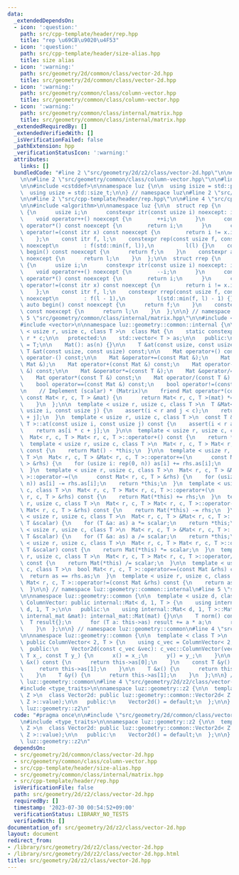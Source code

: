 ```yaml
---
data:
  _extendedDependsOn:
  - icon: ':question:'
    path: src/cpp-template/header/rep.hpp
    title: "rep \u69CB\u9020\u4F53"
  - icon: ':question:'
    path: src/cpp-template/header/size-alias.hpp
    title: size alias
  - icon: ':warning:'
    path: src/geometry/2d/common/class/vector-2d.hpp
    title: src/geometry/2d/common/class/vector-2d.hpp
  - icon: ':warning:'
    path: src/geometry/common/class/column-vector.hpp
    title: src/geometry/common/class/column-vector.hpp
  - icon: ':warning:'
    path: src/geometry/common/class/internal/matrix.hpp
    title: src/geometry/common/class/internal/matrix.hpp
  _extendedRequiredBy: []
  _extendedVerifiedWith: []
  _isVerificationFailed: false
  _pathExtension: hpp
  _verificationStatusIcon: ':warning:'
  attributes:
    links: []
  bundledCode: "#line 2 \"src/geometry/2d/z2/class/vector-2d.hpp\"\n\n#line 2 \"src/geometry/2d/common/class/vector-2d.hpp\"\
    \n\n#line 2 \"src/geometry/common/class/column-vector.hpp\"\n\n#line 2 \"src/cpp-template/header/size-alias.hpp\"\
    \n\n#include <cstddef>\n\nnamespace luz {\n\n  using isize = std::ptrdiff_t;\n\
    \  using usize = std::size_t;\n\n} // namespace luz\n#line 2 \"src/geometry/common/class/internal/matrix.hpp\"\
    \n\n#line 2 \"src/cpp-template/header/rep.hpp\"\n\n#line 4 \"src/cpp-template/header/rep.hpp\"\
    \n\n#include <algorithm>\n\nnamespace luz {\n\n  struct rep {\n    struct itr\
    \ {\n      usize i;\n      constexpr itr(const usize i) noexcept: i(i) {}\n  \
    \    void operator++() noexcept {\n        ++i;\n      }\n      constexpr usize\
    \ operator*() const noexcept {\n        return i;\n      }\n      constexpr bool\
    \ operator!=(const itr x) const noexcept {\n        return i != x.i;\n      }\n\
    \    };\n    const itr f, l;\n    constexpr rep(const usize f, const usize l)\
    \ noexcept\n        : f(std::min(f, l)),\n          l(l) {}\n    constexpr auto\
    \ begin() const noexcept {\n      return f;\n    }\n    constexpr auto end() const\
    \ noexcept {\n      return l;\n    }\n  };\n\n  struct rrep {\n    struct itr\
    \ {\n      usize i;\n      constexpr itr(const usize i) noexcept: i(i) {}\n  \
    \    void operator++() noexcept {\n        --i;\n      }\n      constexpr usize\
    \ operator*() const noexcept {\n        return i;\n      }\n      constexpr bool\
    \ operator!=(const itr x) const noexcept {\n        return i != x.i;\n      }\n\
    \    };\n    const itr f, l;\n    constexpr rrep(const usize f, const usize l)\
    \ noexcept\n        : f(l - 1),\n          l(std::min(f, l) - 1) {}\n    constexpr\
    \ auto begin() const noexcept {\n      return f;\n    }\n    constexpr auto end()\
    \ const noexcept {\n      return l;\n    }\n  };\n\n} // namespace luz\n#line\
    \ 5 \"src/geometry/common/class/internal/matrix.hpp\"\n\n#include <cassert>\n\
    #include <vector>\n\nnamespace luz::geometry::common::internal {\n\n  template\
    \ < usize r, usize c, class T >\n  class Mat {\n    static constexpr usize n =\
    \ r * c;\n\n   protected:\n    std::vector< T > as;\n\n   public:\n    using value_type\
    \ = T;\n\n    Mat(): as(n) {}\n\n    T &at(const usize, const usize);\n    const\
    \ T &at(const usize, const usize) const;\n\n    Mat operator+() const;\n    Mat\
    \ operator-() const;\n\n    Mat &operator+=(const Mat &);\n    Mat &operator-=(const\
    \ Mat &);\n    Mat operator+(const Mat &) const;\n    Mat operator-(const Mat\
    \ &) const;\n\n    Mat &operator*=(const T &);\n    Mat &operator/=(const T &);\n\
    \    Mat operator*(const T &) const;\n    Mat operator/(const T &) const;\n\n\
    \    bool operator==(const Mat &) const;\n    bool operator!=(const Mat &) const;\n\
    \n    // Implement (scalar) * (Matrix)\n    friend Mat operator*(const T &scalar,\
    \ const Mat< r, c, T > &mat) {\n      return Mat< r, c, T >(mat) *= scalar;\n\
    \    }\n  };\n\n  template < usize r, usize c, class T >\n  T &Mat< r, c, T >::at(const\
    \ usize i, const usize j) {\n    assert(i < r and j < c);\n    return as[i * c\
    \ + j];\n  }\n  template < usize r, usize c, class T >\n  const T &Mat< r, c,\
    \ T >::at(const usize i, const usize j) const {\n    assert(i < r and j < c);\n\
    \    return as[i * c + j];\n  }\n\n  template < usize r, usize c, class T >\n\
    \  Mat< r, c, T > Mat< r, c, T >::operator+() const {\n    return *this;\n  }\n\
    \  template < usize r, usize c, class T >\n  Mat< r, c, T > Mat< r, c, T >::operator-()\
    \ const {\n    return Mat() - *this;\n  }\n\n  template < usize r, usize c, class\
    \ T >\n  Mat< r, c, T > &Mat< r, c, T >::operator+=(\n      const Mat< r, c, T\
    \ > &rhs) {\n    for (usize i: rep(0, n)) as[i] += rhs.as[i];\n    return *this;\n\
    \  }\n  template < usize r, usize c, class T >\n  Mat< r, c, T > &Mat< r, c, T\
    \ >::operator-=(\n      const Mat< r, c, T > &rhs) {\n    for (usize i: rep(0,\
    \ n)) as[i] -= rhs.as[i];\n    return *this;\n  }\n  template < usize r, usize\
    \ c, class T >\n  Mat< r, c, T > Mat< r, c, T >::operator+(\n      const Mat<\
    \ r, c, T > &rhs) const {\n    return Mat(*this) += rhs;\n  }\n  template < usize\
    \ r, usize c, class T >\n  Mat< r, c, T > Mat< r, c, T >::operator-(\n      const\
    \ Mat< r, c, T > &rhs) const {\n    return Mat(*this) -= rhs;\n  }\n\n  template\
    \ < usize r, usize c, class T >\n  Mat< r, c, T > &Mat< r, c, T >::operator*=(const\
    \ T &scalar) {\n    for (T &a: as) a *= scalar;\n    return *this;\n  }\n  template\
    \ < usize r, usize c, class T >\n  Mat< r, c, T > &Mat< r, c, T >::operator/=(const\
    \ T &scalar) {\n    for (T &a: as) a /= scalar;\n    return *this;\n  }\n  template\
    \ < usize r, usize c, class T >\n  Mat< r, c, T > Mat< r, c, T >::operator*(const\
    \ T &scalar) const {\n    return Mat(*this) *= scalar;\n  }\n  template < usize\
    \ r, usize c, class T >\n  Mat< r, c, T > Mat< r, c, T >::operator/(const T &scalar)\
    \ const {\n    return Mat(*this) /= scalar;\n  }\n\n  template < usize r, usize\
    \ c, class T >\n  bool Mat< r, c, T >::operator==(const Mat &rhs) const {\n  \
    \  return as == rhs.as;\n  }\n  template < usize r, usize c, class T >\n  bool\
    \ Mat< r, c, T >::operator!=(const Mat &rhs) const {\n    return as != rhs.as;\n\
    \  }\n\n} // namespace luz::geometry::common::internal\n#line 5 \"src/geometry/common/class/column-vector.hpp\"\
    \n\nnamespace luz::geometry::common {\n\n  template < usize d, class T >\n  class\
    \ ColumnVector: public internal::Mat< d, 1, T > {\n    using internal_mat = internal::Mat<\
    \ d, 1, T >;\n\n   public:\n    using internal::Mat< d, 1, T >::Mat;\n\n    ColumnVector(const\
    \ internal_mat &mat): internal_mat::Mat(mat) {}\n\n    T norm() const {\n    \
    \  T result{};\n      for (T a: this->as) result += a * a;\n      return result;\n\
    \    }\n  };\n\n} // namespace luz::geometry::common\n#line 4 \"src/geometry/2d/common/class/vector-2d.hpp\"\
    \n\nnamespace luz::geometry::common {\n\n  template < class T >\n  class Vector2d:\
    \ public ColumnVector< 2, T > {\n    using c_vec = ColumnVector< 2, T >;\n\n \
    \  public:\n    Vector2d(const c_vec &vec): c_vec::ColumnVector(vec) {}\n    Vector2d(const\
    \ T x_, const T y_) {\n      x() = x_;\n      y() = y_;\n    }\n\n    const T\
    \ &x() const {\n      return this->as[0];\n    }\n    const T &y() const {\n \
    \     return this->as[1];\n    }\n\n    T &x() {\n      return this->as[0];\n\
    \    }\n    T &y() {\n      return this->as[1];\n    }\n  };\n\n} // namespace\
    \ luz::geometry::common\n#line 4 \"src/geometry/2d/z2/class/vector-2d.hpp\"\n\n\
    #include <type_traits>\n\nnamespace luz::geometry::z2 {\n\n  template < class\
    \ Z >\n  class Vector2d: public luz::geometry::common::Vector2d< Z > {\n    static_assert(std::is_integral<\
    \ Z >::value);\n\n   public:\n    Vector2d() = default;\n  };\n\n} // namespace\
    \ luz::geometry::z2\n"
  code: "#pragma once\n\n#include \"src/geometry/2d/common/class/vector-2d.hpp\"\n\
    \n#include <type_traits>\n\nnamespace luz::geometry::z2 {\n\n  template < class\
    \ Z >\n  class Vector2d: public luz::geometry::common::Vector2d< Z > {\n    static_assert(std::is_integral<\
    \ Z >::value);\n\n   public:\n    Vector2d() = default;\n  };\n\n} // namespace\
    \ luz::geometry::z2\n"
  dependsOn:
  - src/geometry/2d/common/class/vector-2d.hpp
  - src/geometry/common/class/column-vector.hpp
  - src/cpp-template/header/size-alias.hpp
  - src/geometry/common/class/internal/matrix.hpp
  - src/cpp-template/header/rep.hpp
  isVerificationFile: false
  path: src/geometry/2d/z2/class/vector-2d.hpp
  requiredBy: []
  timestamp: '2023-07-30 00:54:52+09:00'
  verificationStatus: LIBRARY_NO_TESTS
  verifiedWith: []
documentation_of: src/geometry/2d/z2/class/vector-2d.hpp
layout: document
redirect_from:
- /library/src/geometry/2d/z2/class/vector-2d.hpp
- /library/src/geometry/2d/z2/class/vector-2d.hpp.html
title: src/geometry/2d/z2/class/vector-2d.hpp
---
```

